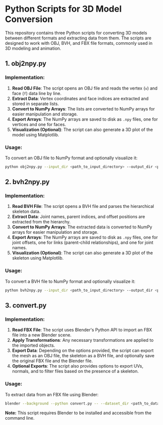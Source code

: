 # Python Scripts for 3D Model Conversion

This repository contains three Python scripts for converting 3D models between different formats and extracting data from them. The scripts are designed to work with OBJ, BVH, and FBX file formats, commonly used in 3D modeling and animation.

## 1. obj2npy.py

### Implementation:

1. **Read OBJ File**: The script opens an OBJ file and reads the vertex (`v`) and face (`f`) data line by line.
2. **Extract Data**: Vertex coordinates and face indices are extracted and stored in separate lists.
3. **Convert to NumPy Arrays**: The lists are converted to NumPy arrays for easier manipulation and storage.
4. **Export Arrays**: The NumPy arrays are saved to disk as `.npy` files, one for vertices and one for faces.
5. **Visualization (Optional)**: The script can also generate a 3D plot of the model using Matplotlib.

### Usage:

To convert an OBJ file to NumPy format and optionally visualize it:

```bash
python obj2npy.py --input_dir <path_to_input_directory> --output_dir <path_to_output_directory>
```

## 2. bvh2npy.py

### Implementation:

1. **Read BVH File**: The script opens a BVH file and parses the hierarchical skeleton data.
2. **Extract Data**: Joint names, parent indices, and offset positions are extracted from the hierarchy.
3. **Convert to NumPy Arrays**: The extracted data is converted to NumPy arrays for easier manipulation and storage.
4. **Export Arrays**: The NumPy arrays are saved to disk as `.npy` files, one for joint offsets, one for links (parent-child relationships), and one for joint names.
5. **Visualization (Optional)**: The script can also generate a 3D plot of the skeleton using Matplotlib.

### Usage:

To convert a BVH file to NumPy format and optionally visualize it:

```bash
python bvh2npy.py --input_dir <path_to_input_directory> --output_dir <path_to_output_directory>
```

## 3. convert.py

### Implementation:

1. **Read FBX File**: The script uses Blender's Python API to import an FBX file into a new Blender scene.
2. **Apply Transformations**: Any necessary transformations are applied to the imported objects.
3. **Export Data**: Depending on the options provided, the script can export the mesh as an OBJ file, the skeleton as a BVH file, and optionally save the original FBX file and the Blender file.
4. **Optional Exports**: The script also provides options to export UVs, normals, and to filter files based on the presence of a skeleton.

### Usage:

To extract data from an FBX file using Blender:

```bash
blender --background --python convert.py -- --dataset_dir <path_to_dataset_directory> --output_dir <path_to_output_directory> [--save-orig] [--save-blend] [--export-skeleton] [--export-mesh] [--export-uv] [--export-normals] [--only-has-skeleton] [--number <number_of_digits>]
```

**Note:** This script requires Blender to be installed and accessible from the command line.